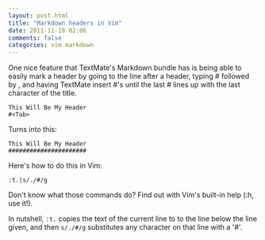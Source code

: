 ```yaml
---
layout: post.html
title: "Markdown headers in Vim"
date: 2011-11-18 02:06
comments: false
categories: vim markdown
---
```


One nice feature that TextMate's Markdown bundle has is being able to easily
mark a header by going to the line after a header, typing # followed by <Tab>,
and having TextMate insert #'s until the last # lines up with the last
character of the title.

```
This Will Be My Header
#<Tab>
```

Turns into this:

```
This Will Be My Header
######################
```
Here's how to do this in Vim:

    :t.|s/./#/g

Don't know what those commands do? Find out with Vim's built-in help (:h, use it!).

In nutshell, `:t.` copies the text of the current line to to the line below
the line given, and then `s/./#/g` substitutes any character on that line with
a '#'.
